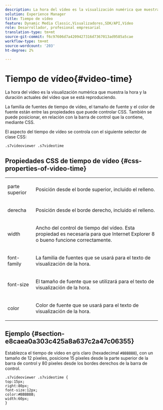 ```yaml
---
description: La hora del vídeo es la visualización numérica que muestra la hora y la duración actuales del vídeo que se está reproduciendo.
solution: Experience Manager
title: Tiempo de vídeo
feature: Dynamic Media Classic,Visualizadores,SDK/API,Vídeo
role: Desarrollador, profesional empresarial
translation-type: tm+mt
source-git-commit: f6c97606d7a4209427316d7367013ad9585a5cae
workflow-type: tm+mt
source-wordcount: '203'
ht-degree: 2%

---
```



# Tiempo de vídeo{#video-time}

La hora del vídeo es la visualización numérica que muestra la hora y la duración actuales del vídeo que se está reproduciendo.

<!--<a id="section_061E550C1C1D4DB2BD663A898895B38C"></a>-->

La familia de fuentes de tiempo de vídeo, el tamaño de fuente y el color de fuente están entre las propiedades que puede controlar CSS. También se puede posicionar, en relación con la barra de control que la contiene, mediante CSS.

El aspecto del tiempo de vídeo se controla con el siguiente selector de clase CSS:

```
.s7videoviewer .s7videotime
```

## Propiedades CSS de tiempo de vídeo {#css-properties-of-video-time}

<table id="table_C48C56E696304C9BAFEE71BA9EA9A174"> 
 <tbody> 
  <tr> 
   <td colname="col1"> <p> <span class="codeph"> parte superior </span> </p> </td> 
   <td colname="col2"> <p>Posición desde el borde superior, incluido el relleno. </p> </td> 
  </tr> 
  <tr> 
   <td colname="col1"> <p> <span class="codeph"> derecha </span> </p> </td> 
   <td colname="col2"> <p>Posición desde el borde derecho, incluido el relleno. </p> </td> 
  </tr> 
  <tr> 
   <td colname="col1"> <p> <span class="codeph"> width </span> </p> </td> 
   <td colname="col2"> <p> Ancho del control de tiempo del vídeo. Esta propiedad es necesaria para que Internet Explorer 8 o bueno funcione correctamente. </p> </td> 
  </tr> 
  <tr> 
   <td colname="col1"> <p> <span class="codeph"> font-family  </span> </p> </td> 
   <td colname="col2"> <p>La familia de fuentes que se usará para el texto de visualización de la hora. </p> </td> 
  </tr> 
  <tr> 
   <td colname="col1"> <p> <span class="codeph"> font-size  </span> </p> </td> 
   <td colname="col2"> <p>El tamaño de fuente que se utilizará para el texto de visualización de la hora. </p> </td> 
  </tr> 
  <tr> 
   <td colname="col1"> <p> <span class="codeph"> color </span> </p> </td> 
   <td colname="col2"> <p>Color de fuente que se usará para el texto de visualización de la hora. </p> </td> 
  </tr> 
 </tbody> 
</table>

## Ejemplo {#section-e8caea0a303c425a8a637c2a47c06355}

Establezca el tiempo de vídeo en gris claro (hexadecimal `#BBBBBB`), con un tamaño de 12 píxeles, posicione 15 píxeles desde la parte superior de la barra de control y 80 píxeles desde los bordes derechos de la barra de control.

```
.s7videoviewer .s7videotime { 
top:15px; 
right:80px; 
font-size:12px; 
color:#BBBBBB; 
width:60px;  
}
```

